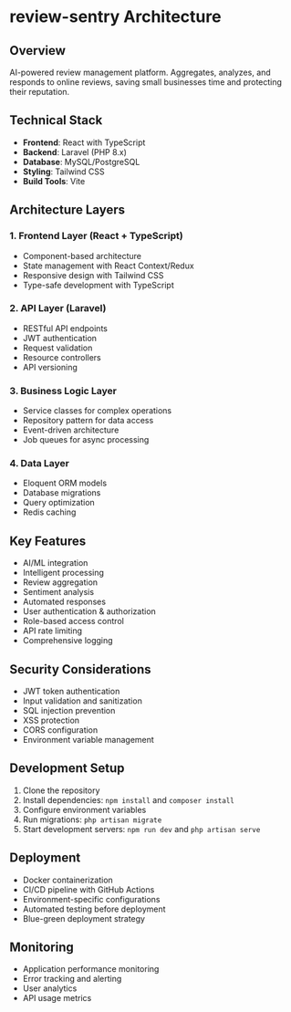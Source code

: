# review-sentry Architecture

## Overview
AI-powered review management platform. Aggregates, analyzes, and responds to online reviews, saving small businesses time and protecting their reputation.

## Technical Stack
- **Frontend**: React with TypeScript
- **Backend**: Laravel (PHP 8.x)
- **Database**: MySQL/PostgreSQL
- **Styling**: Tailwind CSS
- **Build Tools**: Vite

## Architecture Layers

### 1. Frontend Layer (React + TypeScript)
- Component-based architecture
- State management with React Context/Redux
- Responsive design with Tailwind CSS
- Type-safe development with TypeScript

### 2. API Layer (Laravel)
- RESTful API endpoints
- JWT authentication
- Request validation
- Resource controllers
- API versioning

### 3. Business Logic Layer
- Service classes for complex operations
- Repository pattern for data access
- Event-driven architecture
- Job queues for async processing

### 4. Data Layer
- Eloquent ORM models
- Database migrations
- Query optimization
- Redis caching

## Key Features
- AI/ML integration
- Intelligent processing
- Review aggregation
- Sentiment analysis
- Automated responses
- User authentication & authorization
- Role-based access control
- API rate limiting
- Comprehensive logging

## Security Considerations
- JWT token authentication
- Input validation and sanitization
- SQL injection prevention
- XSS protection
- CORS configuration
- Environment variable management

## Development Setup
1. Clone the repository
2. Install dependencies: `npm install` and `composer install`
3. Configure environment variables
4. Run migrations: `php artisan migrate`
5. Start development servers: `npm run dev` and `php artisan serve`

## Deployment
- Docker containerization
- CI/CD pipeline with GitHub Actions
- Environment-specific configurations
- Automated testing before deployment
- Blue-green deployment strategy

## Monitoring
- Application performance monitoring
- Error tracking and alerting
- User analytics
- API usage metrics
